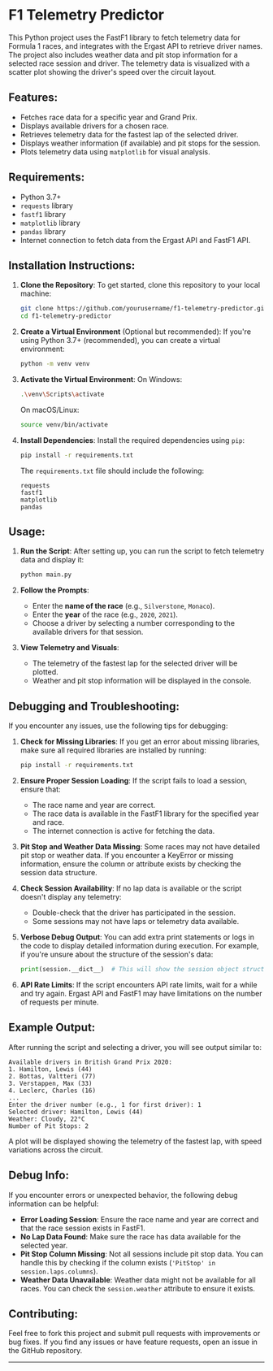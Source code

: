 # F1 Telemetry Predictor

This Python project uses the FastF1 library to fetch telemetry data for Formula 1 races, and integrates with the Ergast API to retrieve driver names. The project also includes weather data and pit stop information for a selected race session and driver. The telemetry data is visualized with a scatter plot showing the driver's speed over the circuit layout.

## Features:
- Fetches race data for a specific year and Grand Prix.
- Displays available drivers for a chosen race.
- Retrieves telemetry data for the fastest lap of the selected driver.
- Displays weather information (if available) and pit stops for the session.
- Plots telemetry data using `matplotlib` for visual analysis.

## Requirements:
- Python 3.7+
- `requests` library
- `fastf1` library
- `matplotlib` library
- `pandas` library
- Internet connection to fetch data from the Ergast API and FastF1 API.

## Installation Instructions:

1. **Clone the Repository**:
   To get started, clone this repository to your local machine:
   ```bash
   git clone https://github.com/yourusername/f1-telemetry-predictor.git
   cd f1-telemetry-predictor
   ```

2. **Create a Virtual Environment** (Optional but recommended):
   If you're using Python 3.7+ (recommended), you can create a virtual environment:
   ```bash
   python -m venv venv
   ```

3. **Activate the Virtual Environment**:
   On Windows:
   ```bash
   .\venv\Scripts\activate
   ```
   On macOS/Linux:
   ```bash
   source venv/bin/activate
   ```

4. **Install Dependencies**:
   Install the required dependencies using `pip`:
   ```bash
   pip install -r requirements.txt
   ```

   The `requirements.txt` file should include the following:
   ```
   requests
   fastf1
   matplotlib
   pandas
   ```

## Usage:

1. **Run the Script**:
   After setting up, you can run the script to fetch telemetry data and display it:
   ```bash
   python main.py
   ```

2. **Follow the Prompts**:
   - Enter the **name of the race** (e.g., `Silverstone`, `Monaco`).
   - Enter the **year** of the race (e.g., `2020`, `2021`).
   - Choose a driver by selecting a number corresponding to the available drivers for that session.

3. **View Telemetry and Visuals**:
   - The telemetry of the fastest lap for the selected driver will be plotted.
   - Weather and pit stop information will be displayed in the console.

## Debugging and Troubleshooting:

If you encounter any issues, use the following tips for debugging:

1. **Check for Missing Libraries**:
   If you get an error about missing libraries, make sure all required libraries are installed by running:
   ```bash
   pip install -r requirements.txt
   ```

2. **Ensure Proper Session Loading**:
   If the script fails to load a session, ensure that:
   - The race name and year are correct.
   - The race data is available in the FastF1 library for the specified year and race.
   - The internet connection is active for fetching the data.

3. **Pit Stop and Weather Data Missing**:
   Some races may not have detailed pit stop or weather data. If you encounter a KeyError or missing information, ensure the column or attribute exists by checking the session data structure.

4. **Check Session Availability**:
   If no lap data is available or the script doesn't display any telemetry:
   - Double-check that the driver has participated in the session.
   - Some sessions may not have laps or telemetry data available.

5. **Verbose Debug Output**:
   You can add extra print statements or logs in the code to display detailed information during execution. For example, if you're unsure about the structure of the session's data:
   ```python
   print(session.__dict__)  # This will show the session object structure
   ```

6. **API Rate Limits**:
   If the script encounters API rate limits, wait for a while and try again. Ergast API and FastF1 may have limitations on the number of requests per minute.

## Example Output:
After running the script and selecting a driver, you will see output similar to:

```
Available drivers in British Grand Prix 2020:
1. Hamilton, Lewis (44)
2. Bottas, Valtteri (77)
3. Verstappen, Max (33)
4. Leclerc, Charles (16)
...
Enter the driver number (e.g., 1 for first driver): 1
Selected driver: Hamilton, Lewis (44)
Weather: Cloudy, 22°C
Number of Pit Stops: 2
```

A plot will be displayed showing the telemetry of the fastest lap, with speed variations across the circuit.

## Debug Info:
If you encounter errors or unexpected behavior, the following debug information can be helpful:
- **Error Loading Session**: Ensure the race name and year are correct and that the race session exists in FastF1.
- **No Lap Data Found**: Make sure the race has data available for the selected year.
- **Pit Stop Column Missing**: Not all sessions include pit stop data. You can handle this by checking if the column exists (`'PitStop' in session.laps.columns`).
- **Weather Data Unavailable**: Weather data might not be available for all races. You can check the `session.weather` attribute to ensure it exists.

## Contributing:
Feel free to fork this project and submit pull requests with improvements or bug fixes. If you find any issues or have feature requests, open an issue in the GitHub repository.

---

